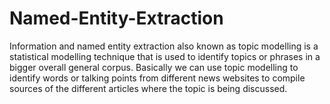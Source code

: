 # Named-Entity-Extraction
Information and named entity extraction also known as topic modelling is a statistical modelling technique that is used to identify topics or phrases in a bigger overall general corpus. Basically we can use topic modelling to identify words or talking points from different news websites to compile sources of the different articles where the topic is being discussed. 
